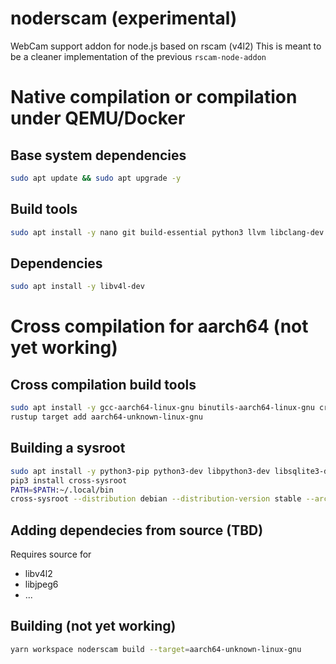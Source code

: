 # noderscam (experimental)

WebCam support addon for node.js based on rscam (v4l2)
This is meant to be a cleaner implementation of the previous `rscam-node-addon`

# Native compilation or compilation under QEMU/Docker

## Base system dependencies
```bash
sudo apt update && sudo apt upgrade -y
```

## Build tools
```bash
sudo apt install -y nano git build-essential python3 llvm libclang-dev
```

## Dependencies
```bash
sudo apt install -y libv4l-dev
```

# Cross compilation for aarch64 (not yet working)

## Cross compilation build tools

```bash
sudo apt install -y gcc-aarch64-linux-gnu binutils-aarch64-linux-gnu crossbuild-essential-arm64
rustup target add aarch64-unknown-linux-gnu
```

## Building a sysroot
```bash
sudo apt install -y python3-pip python3-dev libpython3-dev libsqlite3-dev
pip3 install cross-sysroot
PATH=$PATH:~/.local/bin
cross-sysroot --distribution debian --distribution-version stable --architecture arm64 --build-root ~/.cross-sysroot/aarch64-unknown-linux-gnu packages.list
```

## Adding dependecies from source (TBD)
Requires source for
- libv4l2
- libjpeg6
- ...

## Building (not yet working)

```bash
yarn workspace noderscam build --target=aarch64-unknown-linux-gnu
```
